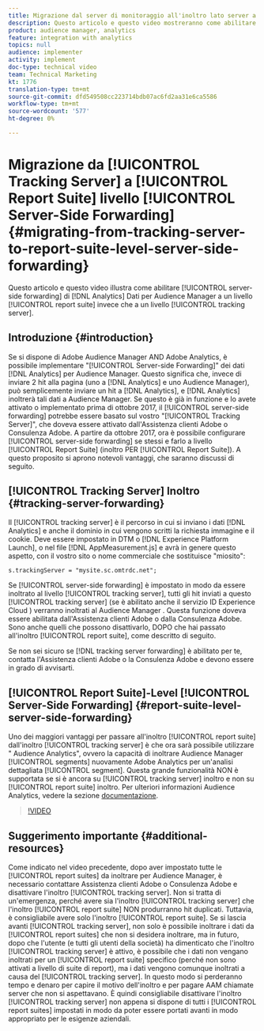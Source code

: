 ```yaml
---
title: Migrazione dal server di monitoraggio all'inoltro lato server a livello di suite di rapporti
description: Questo articolo e questo video mostreranno come abilitare l'inoltro lato server dei dati di Analytics  Audience Manager a livello di suite di rapporti invece che a livello di server di tracciamento.
product: audience manager, analytics
feature: integration with analytics
topics: null
audience: implementer
activity: implement
doc-type: technical video
team: Technical Marketing
kt: 1776
translation-type: tm+mt
source-git-commit: dfd549508cc223714bdb07ac6fd2aa31e6ca5586
workflow-type: tm+mt
source-wordcount: '577'
ht-degree: 0%

---
```



# Migrazione da [!UICONTROL Tracking Server] a [!UICONTROL Report Suite] livello [!UICONTROL Server-Side Forwarding] {#migrating-from-tracking-server-to-report-suite-level-server-side-forwarding}

Questo articolo e questo video illustra come abilitare [!UICONTROL server-side forwarding] di [!DNL Analytics] Dati per  Audience Manager a un livello [!UICONTROL report suite] invece che a un livello [!UICONTROL tracking server].

## Introduzione {#introduction}

Se si dispone di Adobe Audience Manager AND  Adobe Analytics, è possibile implementare &quot;[!UICONTROL Server-side Forwarding]&quot; dei dati [!DNL Analytics] per  Audience Manager. Questo significa che, invece di inviare 2 hit alla pagina (uno a [!DNL Analytics] e uno  Audience Manager), può semplicemente inviare un hit a [!DNL Analytics], e [!DNL Analytics] inoltrerà tali dati a  Audience Manager. Se questo è già in funzione e lo avete attivato o implementato prima di ottobre 2017, il [!UICONTROL server-side forwarding] potrebbe essere basato sul vostro &quot;[!UICONTROL Tracking Server]&quot;, che doveva essere attivato dall&#39;Assistenza clienti  Adobe o  Consulenza Adobe. A partire da ottobre 2017, ora è possibile configurare [!UICONTROL server-side forwarding] se stessi e farlo a livello [!UICONTROL Report Suite] (inoltro PER [!UICONTROL Report Suite]). A questo proposito si aprono notevoli vantaggi, che saranno discussi di seguito.

## [!UICONTROL Tracking Server] Inoltro  {#tracking-server-forwarding}

Il [!UICONTROL tracking server] è il percorso in cui si inviano i dati [!DNL Analytics] e anche il dominio in cui vengono scritti la richiesta immagine e il cookie. Deve essere impostato in DTM o [!DNL Experience Platform Launch], o nel file [!DNL AppMeasurement.js] e avrà in genere questo aspetto, con il vostro sito o nome commerciale che sostituisce &quot;miosito&quot;:

`s.trackingServer = "mysite.sc.omtrdc.net";`

Se [!UICONTROL server-side forwarding] è impostato in modo da essere inoltrato al livello [!UICONTROL tracking server], tutti gli hit inviati a questo [!UICONTROL tracking server] (se è abilitato anche il servizio ID Experience Cloud ) verranno inoltrati al Audience Manager . Questa funzione doveva essere abilitata dall&#39;Assistenza clienti  Adobe o dalla Consulenza  Adobe. Sono anche quelli che possono disattivarlo, DOPO che hai passato all&#39;inoltro [!UICONTROL report suite], come descritto di seguito.

Se non sei sicuro se [!DNL tracking server forwarding] è abilitato per te, contatta l&#39;Assistenza clienti  Adobe o la Consulenza  Adobe e devono essere in grado di avvisarti.

## [!UICONTROL Report Suite]-Level  [!UICONTROL Server-Side Forwarding] {#report-suite-level-server-side-forwarding}

Uno dei maggiori vantaggi per passare all&#39;inoltro [!UICONTROL report suite] dall&#39;inoltro [!UICONTROL tracking server] è che ora sarà possibile utilizzare &quot; Audience Analytics&quot;, ovvero la capacità di inoltrare  Audience Manager [!UICONTROL segments] nuovamente  Adobe Analytics per un&#39;analisi dettagliata [!UICONTROL segment]. Questa grande funzionalità NON è supportata se si è ancora su [!UICONTROL tracking server] inoltro e non su [!UICONTROL report suite] inoltro. Per ulteriori informazioni  Audience Analytics, vedere la sezione [documentazione](https://marketing.adobe.com/resources/help/en_US/analytics/audiences/).

>[!VIDEO](https://video.tv.adobe.com/v/23701/?quality=12)

## Suggerimento importante {#additional-resources}

Come indicato nel video precedente, dopo aver impostato tutte le [!UICONTROL report suites] da inoltrare per  Audience Manager, è necessario contattare  Assistenza clienti Adobe o  Consulenza Adobe e disattivare l&#39;inoltro [!UICONTROL tracking server]. Non si tratta di un&#39;emergenza, perché avere sia l&#39;inoltro [!UICONTROL tracking server] che l&#39;inoltro [!UICONTROL report suite] NON produrranno hit duplicati. Tuttavia, è consigliabile avere solo l&#39;inoltro [!UICONTROL report suite]. Se si lascia avanti [!UICONTROL tracking server], non solo è possibile inoltrare i dati da [!UICONTROL report suites] che non si desidera inoltrare, ma in futuro, dopo che l&#39;utente (e tutti gli utenti della società) ha dimenticato che l&#39;inoltro [!UICONTROL tracking server] è attivo, è possibile che i dati non vengano inoltrati per un [!UICONTROL report suite] specifico (perché non sono attivati a livello di suite di report), ma i dati vengono comunque inoltrati a causa del [!UICONTROL tracking server]. In questo modo si perderanno tempo e denaro per capire il motivo dell&#39;inoltro e per pagare AAM chiamate server che non si aspettavano. È quindi consigliabile disattivare l&#39;inoltro [!UICONTROL tracking server] non appena si dispone di tutti i [!UICONTROL report suites] impostati in modo da poter essere portati avanti in modo appropriato per le esigenze aziendali.
